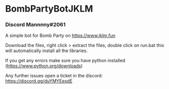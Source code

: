 # BombPartyBotJKLM
<h3>Discord Mannnny#2061</h3>

  
A simple bot for Bomb Party on https://www.jklm.fun

Download the files, right click > extract the files, double click on run.bat this will automatically install all the libraries.

If you get any errors make sure you have python installed (https://www.python.org/downloads)

Any further issues open a ticket in the discord: https://discord.gg/duYMYEesdE
